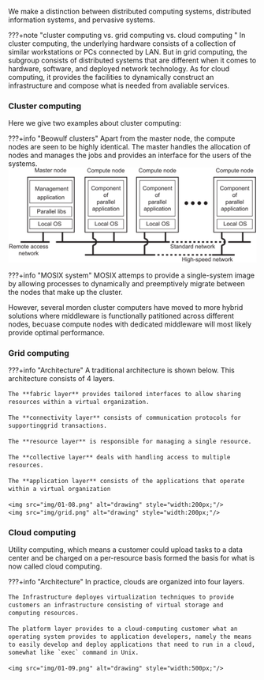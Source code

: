 We make a distinction between distributed computing systems, distributed information systems, and pervasive systems. 

???+note "cluster computing vs. grid computing vs. cloud computing "
    In cluster computing, the underlying hardware consists of a collection of similar workstations or PCs connected by LAN. But in grid computing, the subgroup consists of distributed systems that are different when it comes to hardware, software, and deployed network technology. As for cloud computing, it provides the facilities to dynamically construct an infrastructure and compose what is needed from avaliable services.

### Cluster computing

Here we give two examples about cluster computing:

???+info "Beowulf clusters"
    Apart from the master node, the compute nodes are seen to be highly identical. The master handles the allocation of nodes and manages the jobs and provides an interface for the users of the systems.
    ![](img/01-07.png)

???+info "MOSIX system"
    MOSIX attemps to provide a single-system image by allowing processes to dynamically and preemptively migrate between the nodes that make up the cluster.
    
However, several morden cluster computers have moved to more hybrid solutions where middleware is functionally patitioned across different nodes, becuase compute nodes with dedicated middleware will most likely provide optimal performance.

### Grid computing

???+info "Architecture"
    A traditional architecture is shown below. This architecture consists of 4 layers. 

    The **fabric layer** provides tailored interfaces to allow sharing resources within a virtual organization. 

    The **connectivity layer** consists of communication protocols for supportinggrid transactions. 
    
    The **resource layer** is responsible for managing a single resource. 

    The **collective layer** deals with handling access to multiple resources. 
    
    The **application layer** consists of the applications that operate within a virtual organization

    <img src="img/01-08.png" alt="drawing" style="width:200px;"/>
    <img src="img/grid.png" alt="drawing" style="width:200px;"/>

<!-- ![](img/01-08.png)![](img/grid.png) -->

### Cloud computing
Utility computing, which means a customer could upload tasks to a data center and be charged on a per-resource basis formed the basis for what is now called cloud computing. 


???+info "Architecture"
    In practice, clouds are organized into four layers.

    The Infrastructure deployes virtualization techniques to provide customers an infrastructure consisting of virtual storage and computing resources. 

    The platform layer provides to a cloud-computing customer what an operating system provides to application developers, namely the means to easily develop and deploy applications that need to run in a cloud, somewhat like `exec` command in Unix. 

    <img src="img/01-09.png" alt="drawing" style="width:500px;"/>

